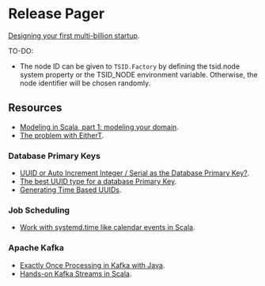 # Release Pager

[Designing your first multi-billion startup](https://scala.monster/design-a-pager/).

TO-DO:
* The node ID can be given to `TSID.Factory` by defining the tsid.node system property or the TSID_NODE environment variable. Otherwise, the node identifier will be chosen randomly.

## Resources

* [Modeling in Scala, part 1: modeling your domain](https://kubuszok.com/2024/modeling-in-scala-part-1/).
* [The problem with EitherT](https://www.beyondthelines.net/programming/the-problem-with-eithert/).

### Database Primary Keys

* [UUID or Auto Increment Integer / Serial as the Database Primary Key?](https://www.bytebase.com/blog/choose-primary-key-uuid-or-auto-increment/).
* [The best UUID type for a database Primary Key](https://vladmihalcea.com/uuid-database-primary-key/).
* [Generating Time Based UUIDs](https://www.baeldung.com/java-generating-time-based-uuids).

### Job Scheduling

* [Work with systemd.time like calendar events in Scala](https://github.com/eikek/calev).

### Apache Kafka

* [Exactly Once Processing in Kafka with Java](https://www.baeldung.com/kafka-exactly-once).
* [Hands-on Kafka Streams in Scala](https://softwaremill.com/hands-on-kafka-streams-in-scala/).
